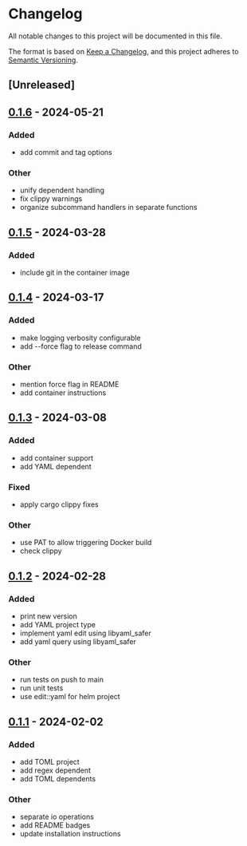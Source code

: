 # Changelog
All notable changes to this project will be documented in this file.

The format is based on [Keep a Changelog](https://keepachangelog.com/en/1.0.0/),
and this project adheres to [Semantic Versioning](https://semver.org/spec/v2.0.0.html).

## [Unreleased]

## [0.1.6](https://github.com/jannekem/monoverse/compare/v0.1.5...v0.1.6) - 2024-05-21

### Added
- add commit and tag options

### Other
- unify dependent handling
- fix clippy warnings
- organize subcommand handlers in separate functions

## [0.1.5](https://github.com/jannekem/monoverse/compare/v0.1.4...v0.1.5) - 2024-03-28

### Added
- include git in the container image

## [0.1.4](https://github.com/jannekem/monoverse/compare/v0.1.3...v0.1.4) - 2024-03-17

### Added
- make logging verbosity configurable
- add --force flag to release command

### Other
- mention force flag in README
- add container instructions

## [0.1.3](https://github.com/jannekem/monoverse/compare/v0.1.2...v0.1.3) - 2024-03-08

### Added
- add container support
- add YAML dependent

### Fixed
- apply cargo clippy fixes

### Other
- use PAT to allow triggering Docker build
- check clippy

## [0.1.2](https://github.com/jannekem/monoverse/compare/v0.1.1...v0.1.2) - 2024-02-28

### Added
- print new version
- add YAML project type
- implement yaml edit using libyaml_safer
- add yaml query using libyaml_safer

### Other
- run tests on push to main
- run unit tests
- use edit::yaml for helm project

## [0.1.1](https://github.com/jannekem/monoverse/compare/v0.1.0...v0.1.1) - 2024-02-02

### Added
- add TOML project
- add regex dependent
- add TOML dependents

### Other
- separate io operations
- add README badges
- update installation instructions
